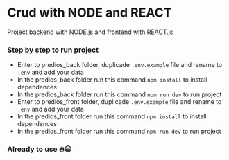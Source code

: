 # Crud with NODE and REACT
Project backend with NODE.js and frontend with REACT.js

### Step by step to run project

- Enter to predios_back folder, duplicade `.env.example` file and rename to `.env` and add your data <br/>
- In the predios_back folder run this command `npm install` to install dependences <br />
- In the predios_back folder run this command `npm run dev` to run project <br />
- Enter to predios_front folder, duplicade `.env.example` file and rename to `.env` and add your data <br/>
- In the predios_front folder run this command `npm install` to install dependences <br />
- In the predios_front folder run this command `npm run dev` to run project

### Already to use 🔥😃
